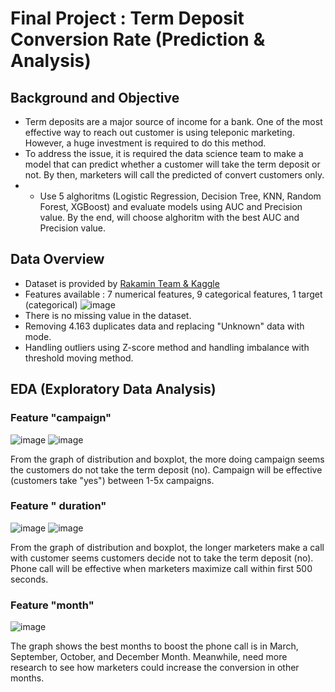 
# Final Project : Term Deposit Conversion Rate (Prediction & Analysis)
## Background and Objective 
* Term deposits are a major source of income for a bank. One of the most effective way to reach out customer is using teleponic marketing. However, a huge investment is required to do this method.
* To address the issue, it is required the data science team to make a model that can predict whether a customer will take the term deposit or not. By then, marketers will call the predicted of convert customers only.
* * Use 5 alghoritms (Logistic Regression, Decision Tree, KNN, Random Forest, XGBoost) and evaluate models using AUC and Precision value. By the end, will choose alghoritm with the best AUC and Precision value.

## Data Overview
* Dataset is provided by [Rakamin Team & Kaggle](https://www.kaggle.com/datasets/prakharrathi25/banking-dataset-marketing-targets)
* Features available : 7 numerical features, 9 categorical features, 1 target (categorical)
 ![image](https://user-images.githubusercontent.com/100980318/168189321-c170d4a0-3595-4ad8-ab01-b880e201046a.png)
* There is no missing value in the dataset.
* Removing 4.163 duplicates data and replacing "Unknown" data with mode.
* Handling outliers using Z-score method and handling imbalance with threshold moving method.

## EDA (Exploratory Data Analysis)
### Feature "campaign"
![image](https://user-images.githubusercontent.com/100980318/168302563-1a164437-3a3c-48a5-a044-0cacb55ab13e.png)
![image](https://user-images.githubusercontent.com/100980318/168302645-7264d53b-e8c5-498b-ae1f-6db8f9c6dff2.png)

From the graph of distribution and boxplot, the more doing campaign seems the customers do not take the term deposit (no). Campaign will be effective (customers take "yes") between 1-5x campaigns.

### Feature " duration"
![image](https://user-images.githubusercontent.com/100980318/168302715-0852cbe2-2f39-42ed-9807-562849baf3da.png)
![image](https://user-images.githubusercontent.com/100980318/168302761-593bbccd-1a98-465a-a6ca-9b91cd3366f2.png)

From the graph of distribution and boxplot, the longer marketers make a call with customer seems customers decide not to take the term deposit (no). Phone call will be effective when marketers maximize call within first 500 seconds. 

### Feature "month"
![image](https://user-images.githubusercontent.com/100980318/168302981-6a4356bb-8f94-4922-a0cd-f8df94465448.png)

The graph shows the best months to boost the phone call is in March, September, October, and December Month. Meanwhile, need more research to see how marketers could increase the conversion in other months.




 
